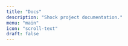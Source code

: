 ```yaml
---
title: "Docs"
description: "Shock project documentation."
menu: "main"
icon: "scroll-text"
draft: false
---
```

